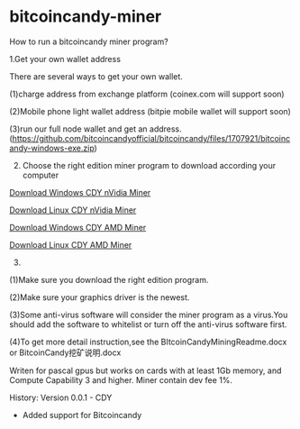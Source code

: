# bitcoincandy-miner
How to run a bitcoincandy miner program?

1.Get your own wallet address

There are several ways to get your own wallet.

(1)charge address from exchange platform (coinex.com will support soon)

(2)Mobile phone light wallet address (bitpie mobile wallet will support soon)

(3)run our full node wallet and get an address.(https://github.com/bitcoincandyofficial/bitcoincandy/files/1707921/bitcoincandy-windows-exe.zip)




2. Choose the right edition miner program to download according your computer 

[Download Windows CDY nVidia Miner](https://github.com/bitcoincandyofficial/bitcoincandy-miner/blob/master/BitcoinCandy-nVidia.miner.0.3.4b.windows.zip)

[Download Linux CDY nVidia Miner](https://github.com/bitcoincandyofficial/bitcoincandy-miner/blob/master/Bitcoin-Candy-nVidia.miner.0.3.4b.Linux.Bin.zip)

[Download Windows CDY AMD Miner](https://github.com/bitcoincandyofficial/bitcoincandy-miner/blob/master/Claymore.s.BitcoinCandy.AMD.GPU.Miner.v12.6.zip)

[Download Linux CDY AMD Miner](https://github.com/bitcoincandyofficial/bitcoincandy-miner/blob/master/Claymore.s.BitcoinCandy.AMD.GPU.Miner.v12.6.-.LINUX.zip)

3.

(1)Make sure you download the right edition program.

(2)Make sure  your graphics driver  is the newest.

(3)Some anti-virus software will consider the miner program as a virus.You should add the software to whitelist or turn off the anti-virus software first.

(4)To get more detail instruction,see the BItcoinCandyMiningReadme.docx or BitcoinCandy挖矿说明.docx



Writen for pascal gpus but works on cards with at least 1Gb memory, and Compute Capability 3 and higher.
Miner contain dev fee 1%.

History:
Version 0.0.1 - CDY
- Added support for Bitcoincandy

